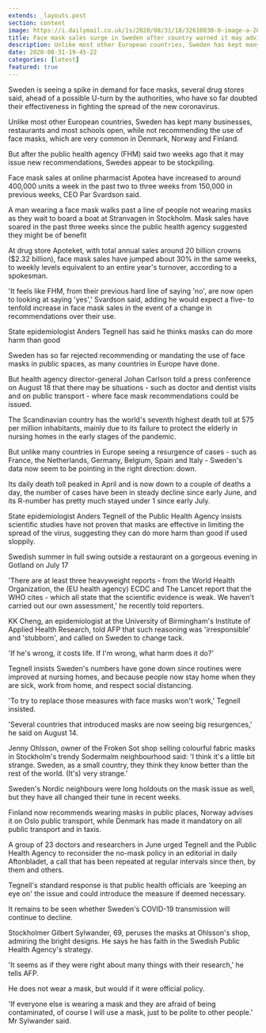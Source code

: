 ```yaml
---
extends: _layouts.post
section: content
image: https://i.dailymail.co.uk/1s/2020/08/31/18/32610030-0-image-a-26_1598893673418.jpg 
title: Face mask sales surge in Sweden after country warned it may advise people to wear them in 
description: Unlike most other European countries, Sweden has kept many businesses, restaurants and most schools open, while not recommending the use of face masks. 
date: 2020-08-31-19-45-22 
categories: [latest] 
featured: true 
--- 
```

Sweden is seeing a spike in demand for face masks, several drug stores said, ahead of a possible U-turn by the authorities, who have so far doubted their effectiveness in fighting the spread of the new coronavirus.

Unlike most other European countries, Sweden has kept many businesses, restaurants and most schools open, while not recommending the use of face masks, which are very common in Denmark, Norway and Finland.

But after the public health agency (FHM) said two weeks ago that it may issue new recommendations, Swedes appear to be stockpiling. 

Face mask sales at online pharmacist Apotea have increased to around 400,000 units a week in the past two to three weeks from 150,000 in previous weeks, CEO Par Svardson said. 

A man wearing a face mask walks past a line of people not wearing masks as they wait to board a boat at Stranvagen in Stockholm. Mask sales have soared in the past three weeks since the public health agency suggested they might be of benefit





At drug store Apoteket, with total annual sales around 20 billion crowns ($2.32 billion), face mask sales have jumped about 30% in the same weeks, to weekly levels equivalent to an entire year's turnover, according to a spokesman.

'It feels like FHM, from their previous hard line of saying 'no', are now open to looking at saying 'yes',' Svardson said, adding he would expect a five- to tenfold increase in face mask sales in the event of a change in recommendations over their use.

State epidemiologist Anders Tegnell has said he thinks masks can do more harm than good

Sweden has so far rejected recommending or mandating the use of face masks in public spaces, as many countries in Europe have done. 

But health agency director-general Johan Carlson told a press conference on August 18 that there may be situations - such as doctor and dentist visits and on public transport - where face mask recommendations could be issued. 

The Scandinavian country has the world's seventh highest death toll at 575 per million inhabitants, mainly due to its failure to protect the elderly in nursing homes in the early stages of the pandemic. 

But unlike many countries in Europe seeing a resurgence of cases - such as France, the Netherlands, Germany, Belgium, Spain and Italy - Sweden's data now seem to be pointing in the right direction: down.

Its daily death toll peaked in April and is now down to a couple of deaths a day, the number of cases have been in steady decline since early June, and its R-number has pretty much stayed under 1 since early July. 

State epidemiologist Anders Tegnell of the Public Health Agency insists scientific studies have not proven that masks are effective in limiting the spread of the virus, suggesting they can do more harm than good if used sloppily. 

Swedish summer in full swing outside a restaurant on a gorgeous evening in Gotland on July 17

'There are at least three heavyweight reports - from the World Health Organization, the (EU health agency) ECDC and The Lancet report that the WHO cites - which all state that the scientific evidence is weak. We haven't carried out our own assessment,' he recently told reporters.

KK Cheng, an epidemiologist at the University of Birmingham's Institute of Applied Health Research, told AFP that such reasoning was 'irresponsible' and 'stubborn', and called on Sweden to change tack.

'If he's wrong, it costs life. If I'm wrong, what harm does it do?'

Tegnell insists Sweden's numbers have gone down since routines were improved at nursing homes, and because people now stay home when they are sick, work from home, and respect social distancing.

'To try to replace those measures with face masks won't work,' Tegnell insisted.

'Several countries that introduced masks are now seeing big resurgences,' he said on August 14.

Jenny Ohlsson, owner of the Froken Sot shop selling colourful fabric masks in Stockholm's trendy Sodermalm neighbourhood said: 'I think it's a little bit strange. Sweden, as a small country, they think they know better than the rest of the world. (It's) very strange.'  

Sweden's Nordic neighbours were long holdouts on the mask issue as well, but they have all changed their tune in recent weeks.

Finland now recommends wearing masks in public places, Norway advises it on Oslo public transport, while Denmark has made it mandatory on all public transport and in taxis.

A group of 23 doctors and researchers in June urged Tegnell and the Public Health Agency to reconsider the no-mask policy in an editorial in daily Aftonbladet, a call that has been repeated at regular intervals since then, by them and others.

Tegnell's standard response is that public health officials are 'keeping an eye on' the issue and could introduce the measure if deemed necessary.

It remains to be seen whether Sweden's COVID-19 transmission will continue to decline.

Stockholmer Gilbert Sylwander, 69, peruses the masks at Ohlsson's shop, admiring the bright designs. He says he has faith in the Swedish Public Health Agency's strategy.

'It seems as if they were right about many things with their research,' he tells AFP.

He does not wear a mask, but would if it were official policy.

'If everyone else is wearing a mask and they are afraid of being contaminated, of course I will use a mask, just to be polite to other people.' Mr Sylwander said.

